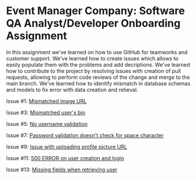 # Event Manager Company: Software QA Analyst/Developer Onboarding Assignment

In this assignment we've learned on how to use GitHub for teamworks and customer support. 
We've learned how to create issues which allows to easily populate them with the problems and add decriptions.
We've learned how to contribute to the project by resolving issues with creation of pull requests, allowing to perform code reviews of the change and merge to the main branch.
We've learned how to identify mismatch in database schemas and models to fix error with data creation and retieval.

Issue #1: [Mismatched image URL](https://github.com/nadzeyakuzmitch/Homework_10/issues/1)

Issue #3: [Mismatched user's bio](https://github.com/nadzeyakuzmitch/Homework_10/issues/3)

Issue #5: [No username validation](https://github.com/nadzeyakuzmitch/Homework_10/issues/5)

Issue #7: [Password validation doesn't check for space character](https://github.com/nadzeyakuzmitch/Homework_10/issues/7)

Issue #9: [Issue with uploading profile picture URL](https://github.com/nadzeyakuzmitch/Homework_10/issues/9)

Issue #11: [500 ERROR on user creation and login](https://github.com/nadzeyakuzmitch/Homework_10/issues/11)

Issue #13: [Missing fields when retrieving user](https://github.com/nadzeyakuzmitch/Homework_10/issues/13)